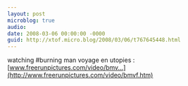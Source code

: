 ```yaml
---
layout: post
microblog: true
audio: 
date: 2008-03-06 00:00:00 -0000
guid: http://xtof.micro.blog/2008/03/06/t767645448.html
---
```

watching #burning man voyage en utopies : [www.freerunpictures.com/video/bmv...](http://www.freerunpictures.com/video/bmvf.htm)
